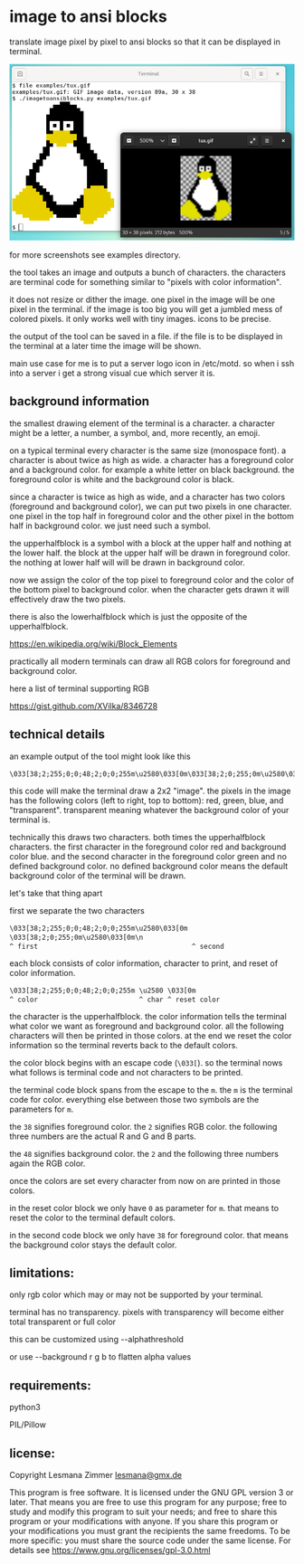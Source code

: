 image to ansi blocks
====================

translate image pixel by pixel to ansi blocks
so that it can be displayed in terminal.

![screenshot](examples/tux-demo.png)

for more screenshots see examples directory.

the tool takes an image and outputs a bunch of characters.
the characters are terminal code for something similar to
"pixels with color information".

it does not resize or dither the image.
one pixel in the image will be one pixel in the terminal.
if the image is too big you will get a jumbled mess of colored pixels.
it only works well with tiny images. icons to be precise.

the output of the tool can be saved in a file.
if the file is to be displayed in the terminal at a later time
the image will be shown.

main use case for me is to put a server logo icon in /etc/motd.
so when i ssh into a server i get a strong visual cue which server it is.

background information
----------------------

the smallest drawing element of the terminal is a character.
a character might be a letter, a number, a symbol,
and, more recently, an emoji.

on a typical terminal every character is the same size (monospace font).
a character is about twice as high as wide.
a character has a foreground color and a background color.
for example a white letter on black background.
the foreground color is white and the background color is black.

since a character is twice as high as wide,
and a character has two colors (foreground and background color),
we can put two pixels in one character.
one pixel in the top half in foreground color
and the other pixel in the bottom half in background color.
we just need such a symbol.

the upperhalfblock is a symbol
with a block at the upper half and nothing at the lower half.
the block at the upper half will be drawn in foreground color.
the nothing at lower half will will be drawn in background color.

now we assign the color of the top pixel to foreground color
and the color of the bottom pixel to background color.
when the character gets drawn it will effectively draw the two pixels.

there is also the lowerhalfblock which is just
the opposite of the upperhalfblock.

https://en.wikipedia.org/wiki/Block_Elements

practically all modern terminals can draw all RGB colors
for foreground and background color.

here a list of terminal supporting RGB

https://gist.github.com/XVilka/8346728

technical details
-----------------

an example output of the tool might look like this

```
\033[38;2;255;0;0;48;2;0;0;255m\u2580\033[0m\033[38;2;0;255;0m\u2580\033[0m\n
```

this code will make the terminal draw a 2x2 "image".
the pixels in the image has the following colors (left to right, top to bottom):
red, green, blue, and "transparent".
transparent meaning whatever the background color of your terminal is.

technically this draws two characters.
both times the upperhalfblock characters.
the first character in the foreground color red and background color blue.
and the second character in the foreground color green
and no defined background color.
no defined background color means
the default background color of the terminal will be drawn.

let's take that thing apart

first we separate the two characters

```
\033[38;2;255;0;0;48;2;0;0;255m\u2580\033[0m \033[38;2;0;255;0m\u2580\033[0m\n
^ first                                      ^ second
```

each block consists of color information,
character to print,
and reset of color information.

```
\033[38;2;255;0;0;48;2;0;0;255m \u2580 \033[0m
^ color                         ^ char ^ reset color
```

the character is the upperhalfblock.
the color information tells the terminal what color we want
as foreground and background color.
all the following characters will then be printed in those colors.
at the end we reset the color information
so the terminal reverts back to the default colors.

the color block begins with an escape code (`\033[`).
so the terminal nows what follows is terminal code
and not characters to be printed.

the terminal code block spans from the escape to the `m`.
the `m` is the terminal code for color.
everything else between those two symbols are the parameters for `m`.

the `38` signifies foreground color.
the `2` signifies RGB color.
the following three numbers are the actual R and G and B parts.

the `48` signifies background color.
the `2` and the following three numbers again the RGB color.

once the colors are set
every character from now on are printed in those colors.

in the reset color block we only have `0` as parameter for `m`.
that means to reset the color to the terminal default colors.

in the second code block we only have `38` for foreground color.
that means the background color stays the default color.

limitations:
------------

only rgb color which may or may not be supported by your terminal.

terminal has no transparency.
pixels with transparency will become either total transparent or full color

this can be customized using --alphathreshold

or use --background r g b to flatten alpha values

requirements:
-------------

python3

PIL/Pillow

license:
--------

Copyright Lesmana Zimmer lesmana@gmx.de

This program is free software.
It is licensed under the GNU GPL version 3 or later.
That means you are free to use this program for any purpose;
free to study and modify this program to suit your needs;
and free to share this program or your modifications with anyone.
If you share this program or your modifications
you must grant the recipients the same freedoms.
To be more specific: you must share the source code under the same license.
For details see https://www.gnu.org/licenses/gpl-3.0.html
